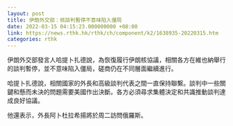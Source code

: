 ```yaml
---
layout: post
title: 伊朗外交部：核談判暫停不意味陷入僵局
date: 2022-03-15 04:15:23.000000000 +08:00
link: https://news.rthk.hk/rthk/ch/component/k2/1638935-20220315.htm
categories: rthk
---
```


伊朗外交部發言人哈提卜扎德說，為恢復履行伊朗核協議，相關各方在維也納舉行的談判暫停，並不意味陷入僵局，磋商仍在不同層面繼續進行。

哈提卜扎德說，相關國家的外長和高級談判代表之間一直保持聯繫。談判中一些關鍵和懸而未決的問題需要美國作出決斷。各方必須尋求集體決定和共識推動談判達成良好協議。

他還表示，外長阿卜杜拉希揚將於周二訪問俄羅斯。
